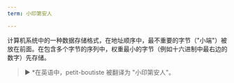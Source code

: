 ```yaml
---
term: 小印第安人

---
```

计算机系统中的一种数据存储格式，在地址顺序中，最不重要的字节（"小端"）被放在前面。在包含多个字节的序列中，权重最小的字节（例如十六进制中最右边的数字）先存储。

> ► *在英语中，petit-boutiste 被翻译为 "小印第安人"。